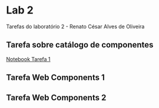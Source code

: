 # Lab 2
Tarefas do laboratório 2 - Renato César Alves de Oliveira

## Tarefa sobre catálogo de componentes
[Notebook Tarefa 1](https://github.com/renato2808/inf331/blob/master/lab2/components-01-catalog.ipynb)

## Tarefa Web Components 1

## Tarefa Web Components 2
